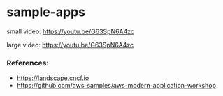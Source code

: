 # sample-apps

small video: https://youtu.be/G63SpN6A4zc

large video: https://youtu.be/G63SpN6A4zc

### References:
* https://landscape.cncf.io
* https://github.com/aws-samples/aws-modern-application-workshop

